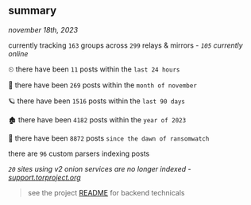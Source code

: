 
## summary
_november 18th, 2023_

currently tracking `163` groups across `299` relays & mirrors - _`105` currently online_

⏲ there have been `11` posts within the `last 24 hours`

🦈 there have been `269` posts within the `month of november`

🪐 there have been `1516` posts within the `last 90 days`

🏚 there have been `4182` posts within the `year of 2023`

🦕 there have been `8872` posts `since the dawn of ransomwatch`

there are `96` custom parsers indexing posts

_`20` sites using v2 onion services are no longer indexed - [support.torproject.org](https://support.torproject.org/onionservices/v2-deprecation/)_

> see the project [README](https://github.com/joshhighet/ransomwatch#ransomwatch--) for backend technicals
